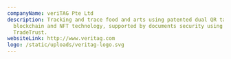 ```yaml
---
companyName: veriTAG Pte Ltd
description: Tracking and trace food and arts using patented dual QR tags,
  blockchain and NFT technology, supported by documents security using
  TradeTrust.
websiteLink: http://www.veritag.com
logo: /static/uploads/veritag-logo.svg
---
```

